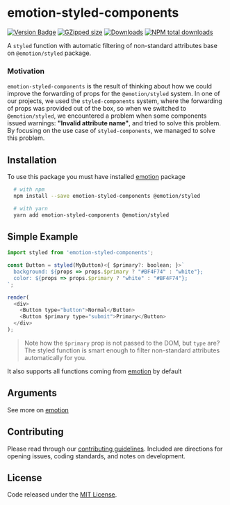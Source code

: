 # emotion-styled-components

[![Version Badge][npm-version-svg]][package-url]
[![GZipped size][npm-minzip-svg]][bundlephobia-url]
[![Downloads][downloads-image]][downloads-url]
[![NPM total downloads][total-downloads-svg]][total-downloads-url]

A `styled` function with automatic filtering of non-standard attributes base on `@emotion/styled` package.<br />

### Motivation

`emotion-styled-components` is the result of thinking about how we could improve the forwarding of props for the `@emotion/styled` system. In one of our projects, we used the `styled-components` system, where the forwarding of props was provided out of the box, so when we switched to `@emotion/styled`, we encountered a problem when some components issued warnings: **"Invalid attribute name"**, and tried to solve this problem. By focusing on the use case of `styled-components`, we managed to solve this problem.

## Installation

To use this package you must have installed [emotion](https://emotion.sh/docs/install) package

```bash
  # with npm
  npm install --save emotion-styled-components @emotion/styled
```

```bash
  # with yarn
  yarn add emotion-styled-components @emotion/styled
```

## Simple Example

```js
import styled from 'emotion-styled-components';

const Button = styled(MyButton)<{ $primary?: boolean; }>`
  background: ${props => props.$primary ? "#BF4F74" : "white"};
  color: ${props => props.$primary ? "white" : "#BF4F74"};
`;

render(
  <div>
    <Button type="button">Normal</Button>
    <Button $primary type="submit">Primary</Button>
  </div>
);
```

> Note how the `$primary` prop is not passed to the DOM, but `type` are? The styled function is smart enough to filter non-standard attributes automatically for you.

It also supports all functions coming from [emotion](https://emotion.sh/docs/styled) by default

## Arguments

See more on [emotion](https://emotion.sh/docs/styled)

## Contributing

Please read through our [contributing guidelines](https://github.com/vdmrgv/emotion-styled-components/blob/main/CONTRIBUTING.md). Included are directions for opening issues, coding standards, and notes on development.

## License

Code released under the [MIT License][license-url].

[package-url]: https://npmjs.org/package/emotion-styled-components
[npm-version-svg]: https://img.shields.io/npm/v/emotion-styled-components.svg
[npm-minzip-svg]: https://img.shields.io/bundlephobia/minzip/emotion-styled-components.svg
[bundlephobia-url]: https://bundlephobia.com/result?p=emotion-styled-components
[license-url]: LICENSE
[downloads-image]: http://img.shields.io/npm/dm/emotion-styled-components.svg
[downloads-url]: http://npm-stat.com/charts.html?package=emotion-styled-components
[total-downloads-svg]: https://img.shields.io/npm/dt/emotion-styled-components.svg?style=flat
[total-downloads-url]: https://npmcharts.com/compare/emotion-styled-components?minimal=true

